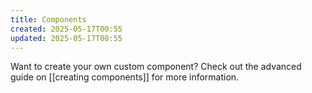 ```yaml
---
title: Components
created: 2025-05-17T00:55
updated: 2025-05-17T00:55
---
```


Want to create your own custom component? Check out the advanced guide on [[creating components]] for more information.

